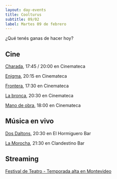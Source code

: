 ```yaml
---
layout: day-events
title: Coolturus
subtitle: 09/02
label: Martes 09 de febrero
---
```

¿Qué tenés ganas de hacer hoy?

## Cine

[Charada](https://cinemateca.org.uy/peliculas/1094), 17:45 / 20:00 en Cinemateca

[Enigma](https://cinemateca.org.uy/peliculas/225), 20:15 en Cinemateca

[Frontera](https://cinemateca.org.uy/peliculas/782), 17:30 en Cinemateca

[La bronca](https://cinemateca.org.uy/peliculas/945), 20:30 en Cinemateca

[Mano de obra](https://cinemateca.org.uy/peliculas/959), 18:00 en Cinemateca

## Música en vivo

[Dos Daltons](https://instagram.com/elhormiguerobar?igshid=1c4tb3dthy2fo), 20:30 en El Hormiguero Bar

[La Morocha](https://instagram.com/clandestino__bar?igshid=mze5rflfmmi4), 21:30 en Clandestino Bar

## Streaming

[Festival de Teatro - Temporada alta en Montevideo](https://salaverdi.montevideo.gub.uy/teatro/temporada-2021-estela-medina-0/festival-temporada-alta-de-girona-2021) 

